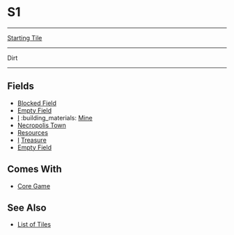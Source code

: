 # S1

___
[Starting Tile](../keywords/starting_tile.md)
___
Dirt
___


## Fields

- [Blocked Field](../keywords/blocked_field.md)
- [Empty Field](../keywords/empty_field.md)
- [Ⅰ](../difficulties.md) :building_materials: [Mine](../fields/mine.md)
- [Necropolis Town](../towns/necropolis.md)
- [Resources](../fields/resources.md)
- [Ⅰ](../difficulties.md) [Treasure](../fields/treasure.md)
- [Empty Field](../keywords/empty_field.md)


## Comes With

- [Core Game](../content/core_game.md)


## See Also

- [List of Tiles](index.md)
